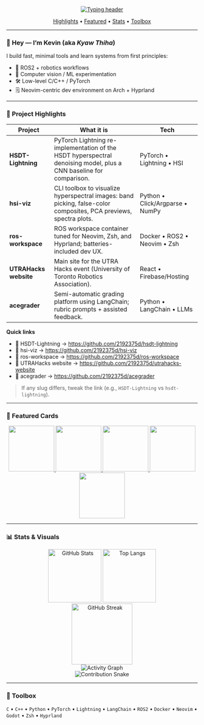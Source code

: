 <!--
  Profile README for github.com/2192375d
  Tip: Pin these same repos in your profile sidebar for extra visibility.
-->

<p align="center">
  <a href="https://github.com/2192375d">
    <img src="https://readme-typing-svg.demolab.com?duration=2800&pause=600&center=true&vCenter=true&height=40&lines=Kevin+@+Kyaw+Thiha+%E2%80%A2+UTSC+CS;Robotics+%2F+CV+%2F+ML;Neovim+%7C+Arch+Linux+%7C+Hyprland" alt="Typing header">
  </a>
</p>

<p align="center">
  <a href="#-project-highlights">Highlights</a> •
  <a href="#-featured-cards">Featured</a> •
  <a href="#-stats--visuals">Stats</a> •
  <a href="#-toolbox">Toolbox</a>
</p>

---

### 👋 Hey — I’m Kevin (aka *Kyaw Thiha*)
I build fast, minimal tools and learn systems from first principles:
- 🤖 ROS2 + robotics workflows
- 🧠 Computer vision / ML experimentation
- 🛠️ Low-level C/C++ / PyTorch
- 🗒️ Neovim-centric dev environment on Arch + Hyprland

---

### 🚀 Project Highlights

| Project | What it is | Tech |
|---|---|---|
| **HSDT-Lightning** | PyTorch Lightning re-implementation of the HSDT hyperspectral denoising model, plus a CNN baseline for comparison. | PyTorch • Lightning • HSI |
| **hsi-viz** | CLI toolbox to visualize hyperspectral images: band picking, false-color composites, PCA previews, spectra plots. | Python • Click/Argparse • NumPy |
| **ros-workspace** | ROS workspace container tuned for Neovim, Zsh, and Hyprland; batteries-included dev UX. | Docker • ROS2 • Neovim • Zsh |
| **UTRAHacks website** | Main site for the UTRA Hacks event (University of Toronto Robotics Association). | React • Firebase/Hosting |
| **acegrader** | Semi-automatic grading platform using LangChain; rubric prompts + assisted feedback. | Python • LangChain • LLMs |

**Quick links**
- 🔦 HSDT-Lightning → https://github.com/2192375d/hsdt-lightning  
- 🌈 hsi-viz → https://github.com/2192375d/hsi-viz  
- 🧩 ros-workspace → https://github.com/2192375d/ros-workspace  
- 🤝 UTRAHacks website → https://github.com/2192375d/utrahacks-website  
- 📝 acegrader → https://github.com/2192375d/acegrader  

> If any slug differs, tweak the link (e.g., `HSDT-Lightning` vs `hsdt-lightning`).

---

### 📌 Featured Cards
<p align="center">
  <!-- If a card says 'repo not found', adjust the repo slug below -->
  <a href="https://github.com/2192375d/hsdt-lightning">
    <img height="120" src="https://github-readme-stats.vercel.app/api/pin/?username=2192375d&repo=hsdt-lightning" />
  </a>
  <a href="https://github.com/2192375d/hsi-viz">
    <img height="120" src="https://github-readme-stats.vercel.app/api/pin/?username=2192375d&repo=hsi-viz" />
  </a>
  <a href="https://github.com/2192375d/ros-workspace">
    <img height="120" src="https://github-readme-stats.vercel.app/api/pin/?username=2192375d&repo=ros-workspace" />
  </a>
  <a href="https://github.com/2192375d/utrahacks-website">
    <img height="120" src="https://github-readme-stats.vercel.app/api/pin/?username=2192375d&repo=utrahacks-website" />
  </a>
  <a href="https://github.com/2192375d/acegrader">
    <img height="120" src="https://github-readme-stats.vercel.app/api/pin/?username=2192375d&repo=acegrader" />
  </a>
</p>

---

### 📊 Stats & Visuals

<div align="center">

<!-- GitHub Readme Stats -->
<img src="https://github-readme-stats.vercel.app/api?username=2192375d&show_icons=true&hide_title=true" alt="GitHub Stats" height="140" />
<img src="https://github-readme-stats.vercel.app/api/top-langs/?username=2192375d&layout=compact" alt="Top Langs" height="140" />

<!-- Streak -->
<br />
<img src="https://github-readme-streak-stats.herokuapp.com?user=2192375d" alt="GitHub Streak" height="160" />

<!-- Activity Graph -->
<br />
<img src="https://github-readme-activity-graph.vercel.app/graph?username=2192375d&radius=8" alt="Activity Graph" />

<!-- Contribution Snake (enable via workflow below) -->
<br />
<img src="https://raw.githubusercontent.com/2192375d/2192375d/output/github-contribution-grid-snake.svg" alt="Contribution Snake" />

</div>

---

### 🧩 Toolbox
`C` • `C++` • `Python` • `PyTorch` • `Lightning` • `LangChain` • `ROS2` • `Docker` • `Neovim` • `Godot` • `Zsh` • `Hyprland`

<!-- Badges (optional)
<img src="https://komarev.com/ghpvc/?username=2192375d" alt="profile views">
-->

